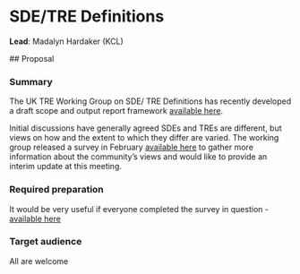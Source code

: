 # SDE/TRE Definitions

**Lead**: Madalyn Hardaker (KCL)

## Proposal

### Summary

The UK TRE Working Group on SDE/ TRE Definitions has recently developed a draft scope and output report framework [available here](https://github.com/FrancisCrickInstitute/UK_TRE/tree/main/SDE%20TRE%20Definitions%20Working%20Group).
 
Initial discussions have generally agreed SDEs and TREs are different, but views on how and the extent to which they differ are varied. The working group released a survey in February [available here](https://forms.office.com/pages/responsepage.aspx?id=B3jtTq3rWkGnqZFwlH9OrugHht_C0ZhBkdNS6wqs4JxUMkRWNldaMTFFUVIwTUEyMVBaRzhBT0UzNC4u) to gather more information about the community’s views and would like to provide an interim update at this meeting.


### Required preparation
It would be very useful if everyone completed the survey in question - [available here](https://forms.office.com/pages/responsepage.aspx?id=B3jtTq3rWkGnqZFwlH9OrugHht_C0ZhBkdNS6wqs4JxUMkRWNldaMTFFUVIwTUEyMVBaRzhBT0UzNC4u)

### Target audience
All are welcome
